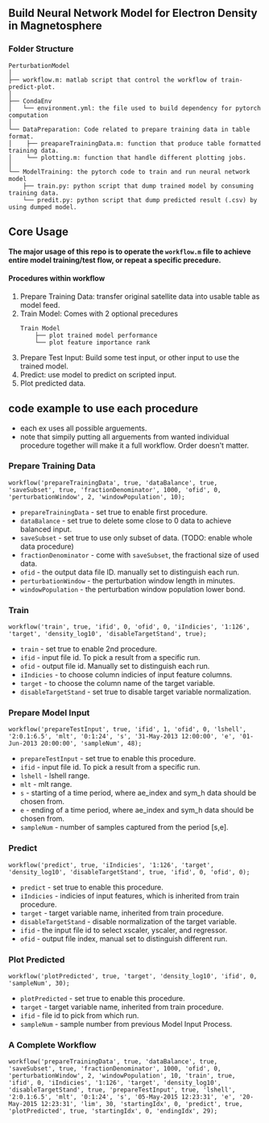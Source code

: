## Build Neural Network Model for Electron Density in Magnetosphere

### Folder Structure
```
PerturbationModel
│
├── workflow.m: matlab script that control the workflow of train-predict-plot.
│
├── CondaEnv
│   └── environment.yml: the file used to build dependency for pytorch computation
│
└── DataPreparation: Code related to prepare training data in table format.
│    ├── preapareTrainingData.m: function that produce table formatted training data.
│    └── plotting.m: function that handle different plotting jobs.
│
└── ModelTraining: the pytorch code to train and run neural network model
    ├── train.py: python script that dump trained model by consuming training data.
    └── predit.py: python script that dump predicted result (.csv) by using dumped model.
```

## Core Usage
**The major usage of this repo is to operate the `workflow.m` file to achieve entire model training/test flow, or repeat a specific precedure.**

#### Procedures within workflow
1. Prepare Training Data: transfer original satellite data into usable table as model feed.
2. Train Model: Comes with 2 optional precedures
    ```
    Train Model
        ├── plot trained model performance
        └── plot feature importance rank
    ```
3. Prepare Test Input: Build some test input, or other input to use the trained model.
4. Predict: use model to predict on scripted input.
5. Plot predicted data.

## code example to use each procedure
- each ex uses all possible arguements.
- note that simpily putting all arguements from wanted individual procedure together will make it a full workflow. Order doesn't matter.

### Prepare Training Data
```
workflow('prepareTrainingData', true, 'dataBalance', true, 'saveSubset', true, 'fractionDenominator', 1000, 'ofid', 0, 'perturbationWindow', 2, 'windowPopulation', 10);
```
- `prepareTrainingData` - set true to enable first procedure.
- `dataBalance` - set true to delete some close to 0 data to achieve balanced input.
- `saveSubset` - set true to use only subset of data. (TODO: enable whole data procedure)
- `fractionDenominator` - come with `saveSubset`, the fractional size of used data.
- `ofid` - the output data file ID. manually set to distinguish each run.
- `perturbationWindow` - the perturbation window length in minutes.
- `windowPopulation` - the perturbation window population lower bond.

### Train
```
workflow('train', true, 'ifid', 0, 'ofid', 0, 'iIndicies', '1:126', 'target', 'density_log10', 'disableTargetStand', true);
```
- `train` - set true to enable 2nd procedure.
- `ifid` - input file id. To pick a result from a specific run.
- `ofid` - output file id. Manually set to distinguish each run.
- `iIndicies` - to choose column indicies of input feature columns.
- `target` - to choose the column name of the target variable.
- `disableTargetStand` - set true to disable target variable normalization.

### Prepare Model Input
```
workflow('prepareTestInput', true, 'ifid', 1, 'ofid', 0, 'lshell', '2:0.1:6.5', 'mlt', '0:1:24', 's', '31-May-2013 12:00:00', 'e', '01-Jun-2013 20:00:00', 'sampleNum', 48);
```
- `prepareTestInput` - set true to enable this procedure.
- `ifid` - input file id. To pick a result from a specific run.
- `lshell` - lshell range.
- `mlt` - mlt range.
- `s` - starting of a time period, where ae_index and sym_h data should be chosen from.
- `e` - ending of a time period, where ae_index and sym_h data should be chosen from.
- `sampleNum` - number of samples captured from the period [s,e].

### Predict
```
workflow('predict', true, 'iIndicies', '1:126', 'target', 'density_log10', 'disableTargetStand', true, 'ifid', 0, 'ofid', 0);
```
- `predict` - set true to enable this procedure.
- `iIndicies` - indicies of input features, which is inherited from train procedure.
- `target` - target variable name, inherited from train procedure.
- `disableTargetStand` - disable normalization of the target variable.
- `ifid` - the input file id to select xscaler, yscaler, and regressor.
- `ofid` - output file index, manual set to distinguish different run.

### Plot Predicted
```
workflow('plotPredicted', true, 'target', 'density_log10', 'ifid', 0, 'sampleNum', 30);
```
- `plotPredicted` - set true to enable this procedure.
- `target` - target variable name, inherited from train procedure.
- `ifid` - file id to pick from which run.
- `sampleNum` - sample number from previous Model Input Process.

### A Complete Workflow
```
workflow('prepareTrainingData', true, 'dataBalance', true, 'saveSubset', true, 'fractionDenominator', 1000, 'ofid', 0, 'perturbationWindow', 2, 'windowPopulation', 10, 'train', true, 'ifid', 0, 'iIndicies', '1:126', 'target', 'density_log10', 'disableTargetStand', true, 'prepareTestInput', true, 'lshell', '2:0.1:6.5', 'mlt', '0:1:24', 's', '05-May-2015 12:23:31', 'e', '20-May-2015 12:23:31', 'lim', 30, 'startingIdx', 0, 'predict', true, 'plotPredicted', true, 'startingIdx', 0, 'endingIdx', 29);
```